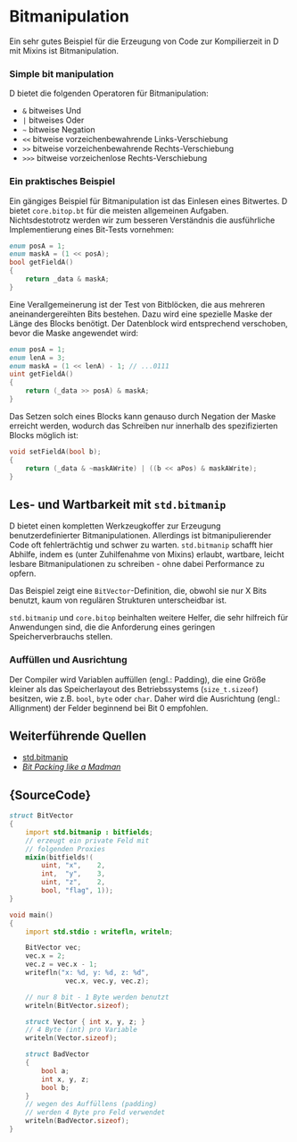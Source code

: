 # Bitmanipulation

Ein sehr gutes Beispiel für die Erzeugung von Code zur 
Kompilierzeit in D mit Mixins ist Bitmanipulation.

### Simple bit manipulation

D bietet die folgenden Operatoren für Bitmanipulation:

- `&` bitweises Und
- `|` bitweises Oder
- `~` bitweise Negation
- `<<`  bitweise vorzeichenbewahrende Links-Verschiebung
- `>>`  bitweise vorzeichenbewahrende Rechts-Verschiebung
- `>>>` bitweise vorzeichenlose Rechts-Verschiebung

### Ein praktisches Beispiel 

Ein gängiges Beispiel für Bitmanipulation ist das Einlesen
eines Bitwertes. D bietet `core.bitop.bt` für die meisten 
allgemeinen Aufgaben. Nichtsdestotrotz werden wir zum besseren
Verständnis die ausführliche Implementierung eines Bit-Tests
vornehmen:

```d
enum posA = 1;
enum maskA = (1 << posA);
bool getFieldA()
{
    return _data & maskA;
}
```

Eine Verallgemeinerung ist der Test von Bitblöcken, 
die aus mehreren aneinandergereihten Bits bestehen. 
Dazu wird eine spezielle Maske der Länge des Blocks 
benötigt. Der Datenblock wird entsprechend verschoben, 
bevor die Maske angewendet wird:

```d
enum posA = 1;
enum lenA = 3;
enum maskA = (1 << lenA) - 1; // ...0111
uint getFieldA()
{
    return (_data >> posA) & maskA;
}
```

Das Setzen solch eines Blocks kann genauso durch 
Negation der Maske erreicht werden, wodurch das Schreiben
nur innerhalb des spezifizierten Blocks möglich ist:

```d
void setFieldA(bool b);
{
    return (_data & ~maskAWrite) | ((b << aPos) & maskAWrite);
}
```

## Les- und Wartbarkeit mit `std.bitmanip` 

D bietet einen kompletten Werkzeugkoffer zur Erzeugung 
benutzerdefinierter Bitmanipulationen. Allerdings ist
bitmanipulierender Code oft fehlerträchtig und schwer 
zu warten.
`std.bitmanip` schafft hier Abhilfe, indem es (unter 
Zuhilfenahme von Mixins) erlaubt, wartbare, leicht 
lesbare Bitmanipulationen zu schreiben - ohne dabei 
Performance zu opfern.

Das Beispiel zeigt eine `BitVector`-Definition, die, 
obwohl sie nur X Bits benutzt, kaum von regulären Strukturen 
unterscheidbar ist.

`std.bitmanip` und `core.bitop` beinhalten weitere Helfer,
die sehr hilfreich für Anwendungen sind, die die Anforderung
eines geringen Speicherverbrauchs stellen.

### Auffüllen und Ausrichtung

Der Compiler wird Variablen auffüllen (engl.: Padding), die 
eine Größe kleiner als das Speicherlayout des Betriebssystems 
(`size_t.sizeof`) besitzen, wie z.B. `bool`, `byte` oder `char`.
Daher wird die Ausrichtung (engl.: Allignment) der Felder 
beginnend bei Bit 0 empfohlen.

## Weiterführende Quellen

- [std.bitmanip](http://dlang.org/phobos/std_bitmanip.html)
- [_Bit Packing like a Madman_](http://dconf.org/2016/talks/sechet.html)

## {SourceCode}

```d
struct BitVector
{
    import std.bitmanip : bitfields;
    // erzeugt ein private Feld mit 
    // folgenden Proxies
    mixin(bitfields!(
        uint, "x",    2,
        int,  "y",    3,
        uint, "z",    2,
        bool, "flag", 1));
}

void main()
{
    import std.stdio : writefln, writeln;

    BitVector vec;
    vec.x = 2;
    vec.z = vec.x - 1;
    writefln("x: %d, y: %d, z: %d",
              vec.x, vec.y, vec.z);

    // nur 8 bit - 1 Byte werden benutzt
    writeln(BitVector.sizeof);

    struct Vector { int x, y, z; }
    // 4 Byte (int) pro Variable
    writeln(Vector.sizeof);

	struct BadVector
	{
		bool a;
		int x, y, z;
		bool b;
	}
	// wegen des Auffüllens (padding)
	// werden 4 Byte pro Feld verwendet
	writeln(BadVector.sizeof);
}
```
